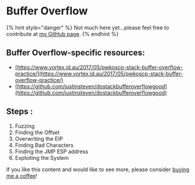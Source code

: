 # Buffer Overflow

{% hint style="danger" %}
Not much here yet...please feel free to contribute at [my GitHub page](https://github.com/zweilosec/Infosec-Notes).
{% endhint %}

## Buffer Overflow-specific resources:

* [https://www.vortex.id.au/2017/05/pwkoscp-stack-buffer-overflow-practice/](https://www.vortex.id.au/2017/05/pwkoscp-stack-buffer-overflow-practice/)
* [https://github.com/justinsteven/dostackbufferoverflowgood](https://github.com/justinsteven/dostackbufferoverflowgood)

## **Steps :**

1. Fuzzing
2. Finding the Offset
3. Overwriting the EIP
4. Finding Bad Characters
5. Finding the JMP ESP address
6. Exploiting the System

If you like this content and would like to see more, please consider [buying me a coffee](https://www.buymeacoffee.com/zweilosec)!
